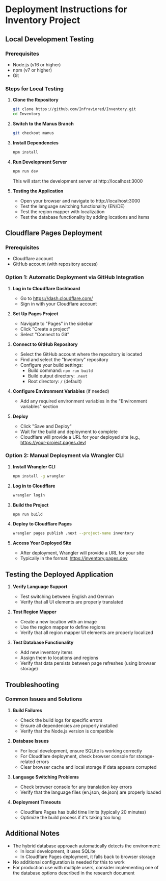 # Deployment Instructions for Inventory Project

## Local Development Testing

### Prerequisites
- Node.js (v16 or higher)
- npm (v7 or higher)
- Git

### Steps for Local Testing

1. **Clone the Repository**
   ```bash
   git clone https://github.com/Infraviored/Inventory.git
   cd Inventory
   ```

2. **Switch to the Manus Branch**
   ```bash
   git checkout manus
   ```

3. **Install Dependencies**
   ```bash
   npm install
   ```

4. **Run Development Server**
   ```bash
   npm run dev
   ```
   This will start the development server at http://localhost:3000

5. **Testing the Application**
   - Open your browser and navigate to http://localhost:3000
   - Test the language switching functionality (EN/DE)
   - Test the region mapper with localization
   - Test the database functionality by adding locations and items

## Cloudflare Pages Deployment

### Prerequisites
- Cloudflare account
- GitHub account (with repository access)

### Option 1: Automatic Deployment via GitHub Integration

1. **Log in to Cloudflare Dashboard**
   - Go to https://dash.cloudflare.com/
   - Sign in with your Cloudflare account

2. **Set Up Pages Project**
   - Navigate to "Pages" in the sidebar
   - Click "Create a project"
   - Select "Connect to Git"

3. **Connect to GitHub Repository**
   - Select the GitHub account where the repository is located
   - Find and select the "Inventory" repository
   - Configure your build settings:
     - Build command: `npm run build`
     - Build output directory: `.next`
     - Root directory: `/` (default)

4. **Configure Environment Variables** (if needed)
   - Add any required environment variables in the "Environment variables" section

5. **Deploy**
   - Click "Save and Deploy"
   - Wait for the build and deployment to complete
   - Cloudflare will provide a URL for your deployed site (e.g., https://your-project.pages.dev)

### Option 2: Manual Deployment via Wrangler CLI

1. **Install Wrangler CLI**
   ```bash
   npm install -g wrangler
   ```

2. **Log in to Cloudflare**
   ```bash
   wrangler login
   ```

3. **Build the Project**
   ```bash
   npm run build
   ```

4. **Deploy to Cloudflare Pages**
   ```bash
   wrangler pages publish .next --project-name inventory
   ```

5. **Access Your Deployed Site**
   - After deployment, Wrangler will provide a URL for your site
   - Typically in the format: https://inventory.pages.dev

## Testing the Deployed Application

1. **Verify Language Support**
   - Test switching between English and German
   - Verify that all UI elements are properly translated

2. **Test Region Mapper**
   - Create a new location with an image
   - Use the region mapper to define regions
   - Verify that all region mapper UI elements are properly localized

3. **Test Database Functionality**
   - Add new inventory items
   - Assign them to locations and regions
   - Verify that data persists between page refreshes (using browser storage)

## Troubleshooting

### Common Issues and Solutions

1. **Build Failures**
   - Check the build logs for specific errors
   - Ensure all dependencies are properly installed
   - Verify that the Node.js version is compatible

2. **Database Issues**
   - For local development, ensure SQLite is working correctly
   - For Cloudflare deployment, check browser console for storage-related errors
   - Clear browser cache and local storage if data appears corrupted

3. **Language Switching Problems**
   - Check browser console for any translation key errors
   - Verify that the language files (en.json, de.json) are properly loaded

4. **Deployment Timeouts**
   - Cloudflare Pages has build time limits (typically 20 minutes)
   - Optimize the build process if it's taking too long

## Additional Notes

- The hybrid database approach automatically detects the environment:
  - In local development, it uses SQLite
  - In Cloudflare Pages deployment, it falls back to browser storage
- No additional configuration is needed for this to work
- For production use with multiple users, consider implementing one of the database options described in the research document
